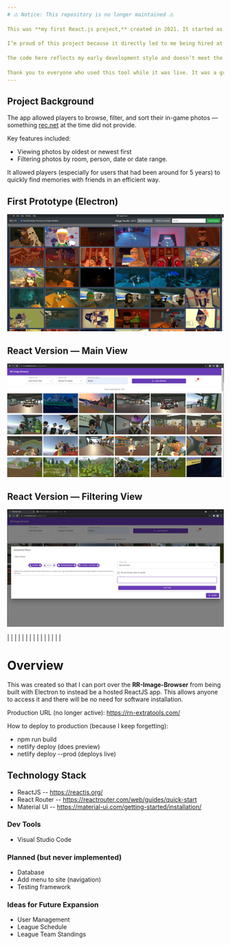 ```yaml
---
# ⚠️ Notice: This repository is no longer maintained ⚠️

This was **my first React.js project,** created in 2021. It started as a small Electron app (a JavaScript framework for building cross-platform applications) and then evolved into a hosted React tool that served real Rec Room players.

I’m proud of this project because it directly led to me being hired at Rec Room, where I went on to work on [rec.net](https://rec.net) with a small web team, evolving it into the product it is today.

The code here reflects my early development style and doesn’t meet the standards I follow today. Additionally, Rec Room’s APIs and request limits have since changed, making this type of tool difficult to recreate.

Thank you to everyone who used this tool while it was live. It was a great learning experience and the project that kickstarted my career.
---
```


## Project Background

The app allowed players to browse, filter, and sort their in-game photos — something [rec.net](https://rec.net) at the time did not provide.

Key features included:

- Viewing photos by oldest or newest first
- Filtering photos by room, person, date or date range.

It allowed players (especially for users that had been around for 5 years) to quickly find memories with friends in an efficient way.

## First Prototype (Electron)

<p align="center"> <img src="./assets/Electron-Image-Browser.png" alt="Electron Image Browser Screenshot" width="600"/> </p>

## React Version — Main View

<p align="center"> <img src="./assets/React-Image-Browser.png" alt="React Image Browser Main View" width="600"/> </p>

## React Version — Filtering View

<p align="center"> <img src="./assets/React-Image-Browser-Filtering.png" alt="React Image Browser Filtering View" width="600"/> </p>

|
|
|
|
|
|
|
|
|
|
|
|
|
|
|

# Overview

This was created so that I can port over the **RR-Image-Browser** from being built with Electron to instead be a hosted ReactJS app. This allows anyone to access it and there will be no need for software installation.

Production URL (no longer active): https://rn-extratools.com/

How to deploy to production (because I keep forgetting):

- npm run build
- netlify deploy (does preview)
- netlify deploy --prod (deploys live)

## Technology Stack

- ReactJS
  -- https://reactjs.org/
- React Router
  -- https://reactrouter.com/web/guides/quick-start
- Material UI
  -- https://material-ui.com/getting-started/installation/

### Dev Tools

- Visual Studio Code

### Planned (but never implemented)

- Database
- Add menu to site (navigation)
- Testing framework

### Ideas for Future Expansion

- User Management
- League Schedule
- League Team Standings
